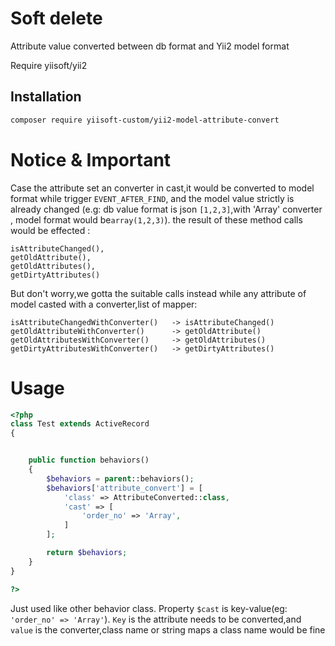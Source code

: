 # Soft delete
Attribute value converted between db format and Yii2 model format

Require yiisoft/yii2


## Installation

```sh
composer require yiisoft-custom/yii2-model-attribute-convert
```

# Notice & Important
Case the attribute  set an converter in cast,it would be converted to model format while trigger `EVENT_AFTER_FIND`,
and the model value strictly is already  changed (e.g: db value format is json  `[1,2,3]`,with 'Array' converter , model format would be`array(1,2,3)`).  the result of these method calls would be effected
:
```
isAttributeChanged(),
getOldAttribute(),
getOldAttributes(),
getDirtyAttributes()
```
But don't worry,we gotta the suitable calls instead while any attribute of model casted with a converter,list of mapper:
```
isAttributeChangedWithConverter()   -> isAttributeChanged()
getOldAttributeWithConverter()      -> getOldAttribute()
getOldAttributesWithConverter()     -> getOldAttributes()
getDirtyAttributesWithConverter()   -> getDirtyAttributes()
```


# Usage 
```php
<?php
class Test extends ActiveRecord
{


    public function behaviors()
    {
        $behaviors = parent::behaviors();
        $behaviors['attribute_convert'] = [
            'class' => AttributeConverted::class,
            'cast' => [
                'order_no' => 'Array',
            ]
        ];

        return $behaviors;
    }
}

?>


```

Just used like other behavior class. Property `$cast` is key-value(eg: `'order_no' => 'Array'`). `Key` is the attribute needs to be  converted,and `value` is the converter,class name or string maps a class name would be fine
